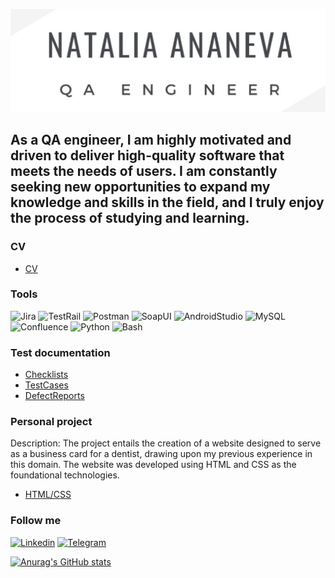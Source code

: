 [![Header](https://github.com/Natalia-QA1/Natalia-QA1/blob/main/Assets/GIT%20ava.jpg)](https://www.linkedin.com/in/natalia-ananeva/)

## As a QA engineer, I am highly motivated and driven to deliver high-quality software that meets the needs of users. I am constantly seeking new opportunities to expand my knowledge and skills in the field, and I truly enjoy the process of studying and learning.

### CV
 - [CV](https://github.com/Natalia-QA1/CV.git)

### Tools
![Jira](https://img.shields.io/badge/-Jira-090909?style=for-the-badge&logo=Jira&LogoColor=47C5FB)
![TestRail](https://img.shields.io/badge/-TestRail-090909?style=for-the-badge&logo=TestRail&LogoColor=47C5FB)
![Postman](https://img.shields.io/badge/-Postman-090909?style=for-the-badge&logo=Postman&LogoColor=47C5FB)
![SoapUI](https://img.shields.io/badge/-SoapUI-090909?style=for-the-badge&logo=SoapUI&LogoColor=47C5FB)
![AndroidStudio](https://img.shields.io/badge/-AndroidStudio-090909?style=for-the-badge&logo=AndroidStudio&LogoColor=47C5FB)
![MySQL](https://img.shields.io/badge/-MySQL-090909?style=for-the-badge&logo=MySQL&LogoColor=47C5FB)
![Confluence](https://img.shields.io/badge/-Confluence-090909?style=for-the-badge&logo=Confluence&LogoColor=47C5FB)
![Python](https://img.shields.io/badge/-Python-090909?style=for-the-badge&logo=Python&LogoColor=47C5FB)
![Bash](https://img.shields.io/badge/-Bash-090909?style=for-the-badge&logo=Bash&LogoColor=47C5FB)

### Test documentation
- [Checklists](https://github.com/Natalia-QA1/Checklists.git)
- [TestCases](https://github.com/Natalia-QA1/Test-cases.git)
- [DefectReports](https://github.com/Natalia-QA1/DefectReports.git)

### Personal project 
Description:
The project entails the creation of a website designed to serve as a business card for a dentist, drawing upon my previous experience in this domain. The website was developed using HTML and CSS as the foundational technologies.

- [HTML/CSS](https://github.com/Natalia-QA1/CSS-HTML-project.git)

### Follow me
[![Linkedin](https://img.shields.io/badge/-Linkedin-090909?style=for-the-badge&logo=Linkedin&LogoColor=47C5FB)](https://www.linkedin.com/in/natalia-ananeva/)
[![Telegram](https://img.shields.io/badge/-Telegram-090909?style=for-the-badge&logo=Telegram&LogoColor=47C5FB)](http://t.me/natalia_ananeva)

[![Anurag's GitHub stats](https://github-readme-stats.vercel.app/api?username=Natalia-QA1&show_icons=true&theme=tokyonight)](https://github.com/anuraghazra/github-readme-stats)